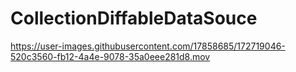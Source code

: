 # CollectionDiffableDataSouce



https://user-images.githubusercontent.com/17858685/172719046-520c3560-fb12-4a4e-9078-35a0eee281d8.mov

